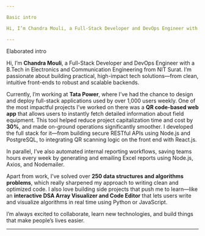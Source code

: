 ```yaml
---

Basic intro

Hi, I’m Chandra Mouli, a Full-Stack Developer and DevOps Engineer with a degree in ECE from NIT Surat. I love building scalable web apps and backend systems using tools like React, Node.js, and Kubernetes. Right now, I'm working at Tata Power, where I've been creating solutions that improve efficiency—like a QR-based app that cut project costs by 30%, and automation tools that save hours of manual work every month. I’ve also solved over 250 DSA problems because I enjoy solving them especially dynamic programming. I’m always looking to learn something new and build things that make a real impact.

---
```


Elaborated intro

Hi, I’m **Chandra Mouli**, a Full-Stack Developer and DevOps Engineer with a B.Tech in Electronics and Communication Engineering from NIT Surat. I’m passionate about building practical, high-impact tech solutions—from clean, intuitive front-ends to robust and scalable backends.

Currently, I’m working at **Tata Power**, where I’ve had the chance to design and deploy full-stack applications used by over 1,000 users weekly. One of the most impactful projects I’ve worked on there was a **QR code-based web app** that allows users to instantly fetch detailed information about field equipment. This tool helped reduce project capitalization time and cost by **30%**, and made on-ground operations significantly smoother. I developed the full stack for it—from building secure RESTful APIs using Node.js and PostgreSQL, to integrating QR scanning logic on the front end with React.js.

In parallel, I’ve also automated internal reporting workflows, saving teams hours every week by generating and emailing Excel reports using Node.js, Axios, and Nodemailer.

Apart from work, I’ve solved over **250 data structures and algorithms problems**, which really sharpened my approach to writing clean and optimized code. I also love building side projects that push me to learn—like an **interactive DSA Array Visualizer and Code Editor** that lets users write and visualize algorithms in real time using Python or JavaScript.

I’m always excited to collaborate, learn new technologies, and build things that make people’s lives easier.

---

